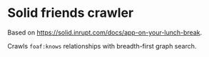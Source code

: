 # Solid friends crawler

Based on https://solid.inrupt.com/docs/app-on-your-lunch-break.

Crawls `foaf:knows` relationships with breadth-first graph search.
